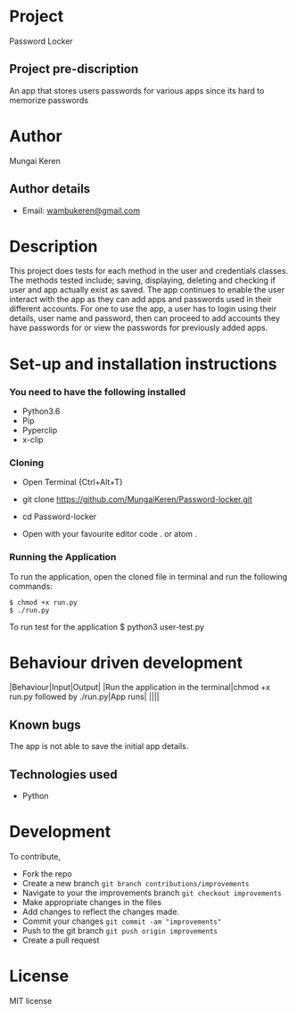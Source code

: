 # Project
Password Locker

## Project pre-discription
An app that stores users passwords for various apps since its hard to memorize passwords

# Author
Mungai Keren

## Author details
* Email: wambukeren@gmail.com

# Description 
This project does tests for each method in the user and credentials classes. The methods tested include; saving, displaying, deleting and checking if user and app actually exist as saved.
The app continues to enable the user interact with the app as they can add apps and passwords used in their different accounts.
For one to use the app, a user has to login using their details, user name and password, then can proceed to add accounts they have passwords for or view the passwords for previously added apps.

# Set-up and installation instructions
 ### You need to have the following installed
  * Python3.6
  * Pip
  * Pyperclip
  * x-clip
 ### Cloning
  * Open Terminal {Ctrl+Alt+T}
  * git clone https://github.com/MungaiKeren/Password-locker.git

  * cd Password-locker

  * Open with your favourite editor code . or atom .
 ### Running the Application
  To run the application, open the cloned file in terminal and run the following commands:

    $ chmod +x run.py
    $ ./run.py
  To run test for the application $ python3 user-test.py
# Behaviour driven development
|Behaviour|Input|Output|
|Run the application in the terminal|chmod +x run.py followed by ./run.py|App runs|
||||
## Known bugs
The app is not able to save the initial app details.


## Technologies used
* Python

# Development
To contribute,
* Fork the repo
* Create a new branch ```git branch contributions/improvements```
* Navigate to your the improvements branch ```git checkout improvements```
* Make appropriate changes in the files
* Add changes to reflect the changes made.
* Commit your changes ```git commit -am "improvements"```
* Push to the git branch ```git push origin improvements```
* Create a pull request

# License
MIT license